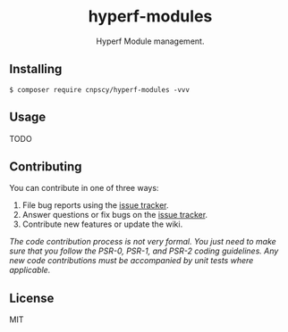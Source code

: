 <h1 align="center"> hyperf-modules </h1>

<p align="center"> Hyperf Module management.</p>


## Installing

```shell
$ composer require cnpscy/hyperf-modules -vvv
```

## Usage

TODO

## Contributing

You can contribute in one of three ways:

1. File bug reports using the [issue tracker](https://github.com/cnpscy/hyperf-modules/issues).
2. Answer questions or fix bugs on the [issue tracker](https://github.com/cnpscy/hyperf-modules/issues).
3. Contribute new features or update the wiki.

_The code contribution process is not very formal. You just need to make sure that you follow the PSR-0, PSR-1, and PSR-2 coding guidelines. Any new code contributions must be accompanied by unit tests where applicable._

## License

MIT